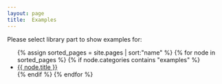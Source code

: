 ```yaml
---
layout: page
title:  Examples
---
```


Please select library part to show examples for:

<ul>
  {% assign sorted_pages = site.pages | sort:"name" %}
  {% for node in sorted_pages %}
	{% if node.categories contains "examples" %}
	  <li class="sidebar-nav-item{% if page.url == node.url %} active{% endif %}">
		<a href="{{ node.url }}">{{ node.title }}</a>
	  </li>
	{% endif %}
  {% endfor %}
</ul>
